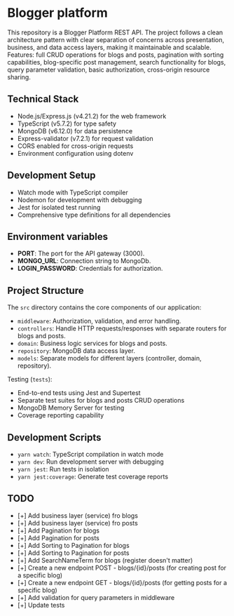 # Blogger platform

This repository is a Blogger Platform REST API. The project follows a clean architecture pattern with clear separation of concerns across presentation, business, and data access layers, making it maintainable and scalable. Features: full CRUD operations for blogs and posts, pagination with sorting capabilities, blog-specific post management, search functionality for blogs, query parameter validation, basic authorization, cross-origin resource sharing.

## Technical Stack

- Node.js/Express.js (v4.21.2) for the web framework
- TypeScript (v5.7.2) for type safety
- MongoDB (v6.12.0) for data persistence
- Express-validator (v7.2.1) for request validation
- CORS enabled for cross-origin requests
- Environment configuration using dotenv

## Development Setup

- Watch mode with TypeScript compiler
- Nodemon for development with debugging
- Jest for isolated test running
- Comprehensive type definitions for all dependencies

## Environment variables

- **PORT**: The port for the API gateway (3000).
- **MONGO_URL**: Connection string to MongoDb.
- **LOGIN_PASSWORD**: Credentials for authorization.

## Project Structure

The `src` directory contains the core components of our application:

- `middleware`: Authorization, validation, and error handling.
- `controllers`: Handle HTTP requests/responses with separate routers for blogs and posts.
- `domain`: Business logic services for blogs and posts.
- `repository`: MongoDB data access layer.
- `models`: Separate models for different layers (controller, domain, repository).

Testing (`tests`):

- End-to-end tests using Jest and Supertest
- Separate test suites for blogs and posts CRUD operations
- MongoDB Memory Server for testing
- Coverage reporting capability

## Development Scripts

- `yarn watch`: TypeScript compilation in watch mode
- `yarn dev`: Run development server with debugging
- `yarn jest`: Run tests in isolation
- `yarn jest:coverage`: Generate test coverage reports

## TODO

- [+] Add business layer (service) fro blogs
- [+] Add business layer (service) fro posts
- [+] Add Pagination for blogs
- [+] Add Pagination for posts
- [+] Add Sorting to Pagination for blogs
- [+] Add Sorting to Pagination for posts
- [+] Add SearchNameTerm for blogs (register doesn't matter)
- [+] Create a new endpoint POST - blogs/{id}/posts (for creating post for a specific blog)
- [+] Create a new endpoint GET - blogs/{id}/posts (for getting posts for a specific blog)
- [+] Add validation for query parameters in middleware
- [+] Update tests
